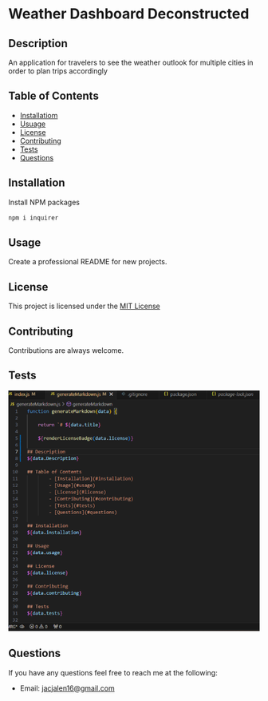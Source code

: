 # Weather Dashboard Deconstructed <In Need Of Reconstruction>


## Description
An application for travelers to see the weather outlook for multiple cities in order to plan trips accordingly

## Table of Contents
- [Installatiom](#Installation)
- [Usuage](#Usuage)
- [License](#License)
- [Contributing](#Contributing)
- [Tests](#Tests)
- [Questions](#Questions)
        
## Installation

 Install NPM packages
   ```sh
   npm i inquirer
   ```

## Usage
Create a professional README for new projects.


## License
This project is licensed under the [MIT License](LICENSE)

## Contributing
Contributions are always welcome. 


## Tests
![image_alt](https://github.com/JalenKAgain/Challenge-7/blob/027c967f49866140bdbca403a99dd78914f4918f/Screenshot%202025-01-12%20131415.png)

## Questions
If you have any questions feel free to reach me at the following:
- Email: jacjalen16@gmail.com


